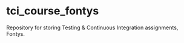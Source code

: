 # tci_course_fontys
Repository for storing Testing &amp; Continuous Integration assignments, Fontys.
